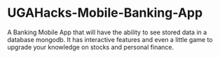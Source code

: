 # UGAHacks-Mobile-Banking-App
A Banking Mobile App that will have the ability to see stored data in a database mongodb. It has interactive features and even a little game to upgrade your knowledge on stocks and personal finance.
